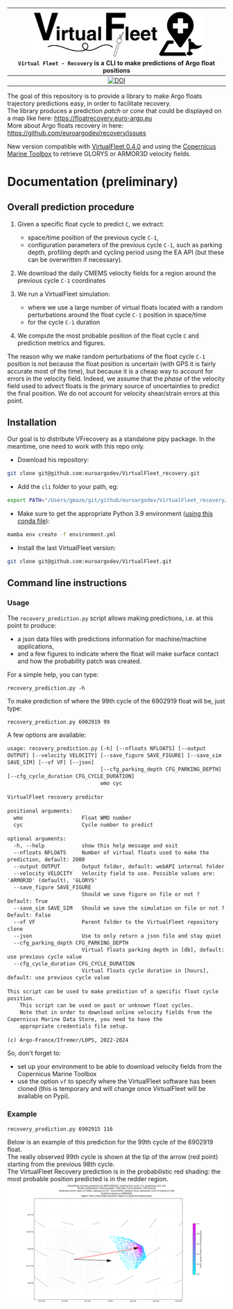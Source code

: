 |<img src="https://raw.githubusercontent.com/euroargodev/VirtualFleet_recovery/master/docs/img/logo-virtual-fleet-recovery.png" alt="VirtualFleet-Recovery logo" width="400"><br>``Virtual Fleet - Recovery`` is a CLI to make predictions of Argo float positions|
|:---------------------------------------------------------------------------------------------------------------------------------------------------------------------------------------------------------------------------------------------------------------:|
|                                                                                 [![DOI](https://zenodo.org/badge/543618989.svg)](https://zenodo.org/badge/latestdoi/543618989)                                                                                  |

The goal of this repository is to provide a library to make Argo floats trajectory predictions easy, in order to facilitate recovery.  
The library produces a prediction _patch_ or _cone_ that could be displayed on a map like here: https://floatrecovery.euro-argo.eu  
More about Argo floats recovery in here: https://github.com/euroargodev/recovery/issues

New version compatible with [VirtualFleet 0.4.0](https://virtualfleet.readthedocs.io/en/latest/whats-new.html#v0-4-0-2-feb-2024) and using the [Copernicus Marine Toolbox](https://help.marine.copernicus.eu/en/collections/5821001-python-library-api) to retrieve GLORYS or ARMOR3D velocity fields.

# Documentation (preliminary)

## Overall prediction procedure
1. Given a specific float cycle to predict ``C``, we extract:
   - space/time position of the previous cycle ``C-1``, 
   - configuration parameters of the previous cycle ``C-1``, such as parking depth, profiling depth and cycling period using the EA API (but these can be overwritten if necessary).

2. We download the daily CMEMS velocity fields for a region around the previous cycle ``C-1`` coordinates

3. We run a VirtualFleet simulation: 
   - where we use a large number of virtual floats located with a random perturbations around the float cycle ``C-1`` position in space/time
   - for the cycle ``C-1`` duration

4. We compute the most probable position of the float cycle ``C`` and prediction metrics and figures.

The reason why we make random perturbations of the float cycle ``C-1`` position is not because the float position is uncertain (with GPS it is fairly accurate most of the time), but because it is a cheap way to account for errors in the velocity field. Indeed, we assume that the _phase_ of the velocity field used to advect floats is the primary source of uncertainties to predict the final position. We do not account for velocity shear/strain errors at this point. 

## Installation

Our goal is to distribute VFrecovery as a standalone pipy package. In the meantime, one need to work with this repo only.

- Download his repository:
```bash
git clone git@github.com:euroargodev/VirtualFleet_recovery.git
```
- Add the ``cli`` folder to your path, eg:
```bash
export PATH="/Users/gmaze/git/github/euroargodev/VirtualFleet_recovery/cli:$PATH"
```
- Make sure to get the appropriate Python 3.9 environment ([using this conda file](environment.yml)):
```bash
mamba env create -f environment.yml
```
- Install the last VirtualFleet version:
```bash
git clone git@github.com:euroargodev/VirtualFleet.git
```

## Command line instructions

### Usage
The ``recovery_prediction.py`` script allows making predictions, i.e. at this point to produce:
- a json data files with predictions information for machine/machine applications,
- and a few figures to indicate where the float will make surface contact and how the probability patch was created. 

For a simple help, you can type:
```
recovery_prediction.py -h
```

To make prediction of where the 99th cycle of the 6902919 float will be, just type: 
```
recovery_prediction.py 6902919 99
```

A few options are available:
```
usage: recovery_prediction.py [-h] [--nfloats NFLOATS] [--output OUTPUT] [--velocity VELOCITY] [--save_figure SAVE_FIGURE] [--save_sim SAVE_SIM] [--vf VF] [--json]
                              [--cfg_parking_depth CFG_PARKING_DEPTH] [--cfg_cycle_duration CFG_CYCLE_DURATION]
                              wmo cyc

VirtualFleet recovery predictor

positional arguments:
  wmo                   Float WMO number
  cyc                   Cycle number to predict

optional arguments:
  -h, --help            show this help message and exit
  --nfloats NFLOATS     Number of virtual floats used to make the prediction, default: 2000
  --output OUTPUT       Output folder, default: webAPI internal folder
  --velocity VELOCITY   Velocity field to use. Possible values are: 'ARMOR3D' (default), 'GLORYS'
  --save_figure SAVE_FIGURE
                        Should we save figure on file or not ? Default: True
  --save_sim SAVE_SIM   Should we save the simulation on file or not ? Default: False
  --vf VF               Parent folder to the VirtualFleet repository clone
  --json                Use to only return a json file and stay quiet
  --cfg_parking_depth CFG_PARKING_DEPTH
                        Virtual floats parking depth in [db], default: use previous cycle value
  --cfg_cycle_duration CFG_CYCLE_DURATION
                        Virtual floats cycle duration in [hours], default: use previous cycle value

This script can be used to make prediction of a specific float cycle position.
    This script can be used on past or unknown float cycles.
    Note that in order to download online velocity fields from the Copernicus Marine Data Store, you need to have the
    appropriate credentials file setup.

(c) Argo-France/Ifremer/LOPS, 2022-2024
```

So, don't forget to:
- set up your environment to be able to download velocity fields from the Copernicus Marine Toolbox
- use the option ``vf`` to specify where the VirtualFleet software has been cloned (this is temporary and will change once VirtualFleet will be available on Pypi).

### Example

```
recovery_prediction.py 6902915 116
```
Below is an example of this prediction for the 99th cycle of the 6902919 float.  
The really observed 99th cycle is shown at the tip of the arrow (red point) starting from the previous 98th cycle.  
The VirtualFleet Recovery prediction is in the probabilistic red shading: the most probable position predicted is in the redder region.
![Figure](docs/img/vfrecov_predictions_recap_VELARMOR3D_NF2000_CYCDUR240_PDPTH1000.png)